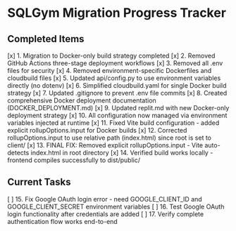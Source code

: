 # SQLGym Migration Progress Tracker

## Completed Items
[x] 1. Migration to Docker-only build strategy completed
[x] 2. Removed GitHub Actions three-stage deployment workflows
[x] 3. Removed all .env files for security
[x] 4. Removed environment-specific Dockerfiles and cloudbuild files
[x] 5. Updated api/config.py to use environment variables directly (no dotenv)
[x] 6. Simplified cloudbuild.yaml for single Docker build strategy
[x] 7. Updated .gitignore to prevent .env file commits
[x] 8. Created comprehensive Docker deployment documentation (DOCKER_DEPLOYMENT.md)
[x] 9. Updated replit.md with new Docker-only deployment strategy
[x] 10. All configuration now managed via environment variables injected at runtime
[x] 11. Fixed Vite build configuration - added explicit rollupOptions.input for Docker builds
[x] 12. Corrected rollupOptions.input to use relative path (index.html) since root is set to client/
[x] 13. FINAL FIX: Removed explicit rollupOptions.input - Vite auto-detects index.html in root directory
[x] 14. Verified build works locally - frontend compiles successfully to dist/public/

## Current Tasks
[ ] 15. Fix Google OAuth login error - need GOOGLE_CLIENT_ID and GOOGLE_CLIENT_SECRET environment variables
[ ] 16. Test Google OAuth login functionality after credentials are added
[ ] 17. Verify complete authentication flow works end-to-end
